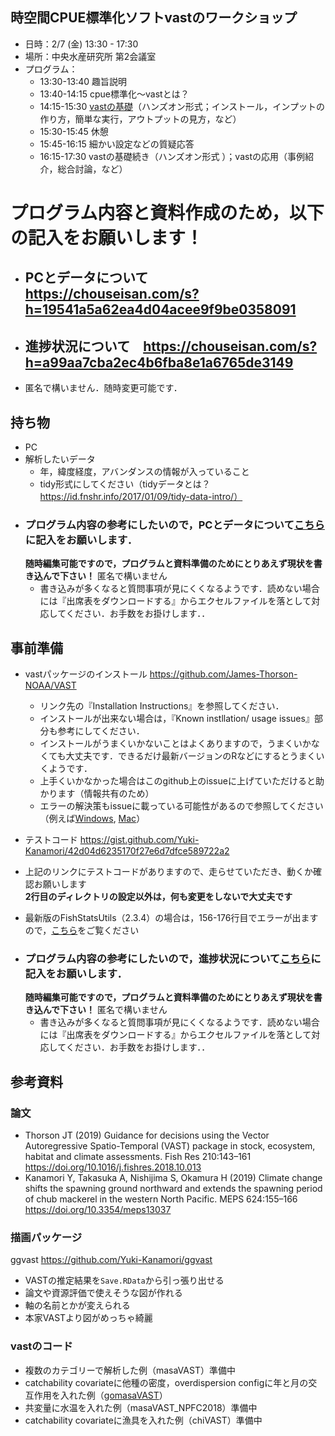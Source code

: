 ## 時空間CPUE標準化ソフトvastのワークショップ

- 日時：2/7 (金) 13:30 - 17:30
- 場所：中央水産研究所 第2会議室
- プログラム：
  - 13:30-13:40 趣旨説明
  - 13:40-14:15 cpue標準化～vastとは？
  - 14:15-15:30 [vastの基礎](https://github.com/Yuki-Kanamori/vast_workshop2020/blob/master/vastの基礎1_1.0.pdf)（ハンズオン形式；インストール，インプットの作り方，簡単な実行，アウトプットの見方，など）
  - 15:30-15:45 休憩
  - 15:45-16:15 細かい設定などの質疑応答
  - 16:15-17:30 vastの基礎続き（ハンズオン形式 ）；vastの応用（事例紹介，総合討論，など）

# プログラム内容と資料作成のため，以下の記入をお願いします！
* ## PCとデータについて　https://chouseisan.com/s?h=19541a5a62ea4d04acee9f9be0358091
* ## 進捗状況について　https://chouseisan.com/s?h=a99aa7cba2ec4b6fba8e1a6765de3149
* 匿名で構いません．随時変更可能です．

## 持ち物
* PC
* 解析したいデータ
  * 年，緯度経度，アバンダンスの情報が入っていること
  * tidy形式にしてください（tidyデータとは？　https://id.fnshr.info/2017/01/09/tidy-data-intro/）
* ### プログラム内容の参考にしたいので，PCとデータについて[こちら](https://chouseisan.com/s?h=19541a5a62ea4d04acee9f9be0358091)に記入をお願いします．  
    **随時編集可能ですので，プログラムと資料準備のためにとりあえず現状を書き込んで下さい！** 匿名で構いません
  * 書き込みが多くなると質問事項が見にくくなるようです．読めない場合には『出席表をダウンロードする』からエクセルファイルを落として対応してください．お手数をお掛けします．．

## 事前準備
- vastパッケージのインストール
https://github.com/James-Thorson-NOAA/VAST
  - リンク先の『Installation Instructions』を参照してください．
  - インストールが出来ない場合は，『Known instllation/ usage issues』部分も参考にしてください．
  - インストールがうまくいかないことはよくありますので，うまくいかなくても大丈夫です．できるだけ最新バージョンのRなどにするとうまくいくようです．
  - 上手くいかなかった場合はこのgithub上のissueに上げていただけると助かります（情報共有のため）
  - エラーの解決策もissueに載っている可能性があるので参照してください（例えば[Windows](https://github.com/ShotaNishijima/vast_workshop2020/issues/1), [Mac](https://github.com/ShotaNishijima/vast_workshop2020/issues/2)）

- テストコード
https://gist.github.com/Yuki-Kanamori/42d04d6235170f27e6d7dfce589722a2

 - 上記のリンクにテストコードがありますので、走らせていただき、動くか確認お願いします  
    **2行目のディレクトリの設定以外は，何も変更をしないで大丈夫です**
  - 最新版のFishStatsUtils（2.3.4）の場合は，156-176行目でエラーが出ますので，[こちら](https://github.com/ShotaNishijima/vast_workshop2020/issues/4)をご覧ください
* ### プログラム内容の参考にしたいので，進捗状況について[こちら](https://chouseisan.com/s?h=a99aa7cba2ec4b6fba8e1a6765de3149)に記入をお願いします．  
    **随時編集可能ですので，プログラムと資料準備のためにとりあえず現状を書き込んで下さい！** 匿名で構いません
  * 書き込みが多くなると質問事項が見にくくなるようです．読めない場合には『出席表をダウンロードする』からエクセルファイルを落として対応してください．お手数をお掛けします．．


## 参考資料    
### **論文**
* Thorson JT (2019) Guidance for decisions using the Vector Autoregressive Spatio-Temporal (VAST) package in stock, ecosystem, habitat and climate assessments. Fish Res 210:143–161
https://doi.org/10.1016/j.fishres.2018.10.013
* Kanamori Y, Takasuka A, Nishijima S, Okamura H (2019) Climate change shifts the spawning ground northward and extends the spawning period of chub mackerel in the western North Pacific. MEPS 624:155–166
https://doi.org/10.3354/meps13037    
### **描画パッケージ**
ggvast https://github.com/Yuki-Kanamori/ggvast    
* VASTの推定結果を`Save.RData`から引っ張り出せる
* 論文や資源評価で使えそうな図が作れる
* 軸の名前とかが変えられる
* 本家VASTより図がめっちゃ綺麗
### **vastのコード**
* 複数のカテゴリーで解析した例（masaVAST）準備中
* catchability covariateに他種の密度，overdispersion configに年と月の交互作用を入れた例（[gomasaVAST](https://github.com/Yuki-Kanamori/gomasaVAST)）
* 共変量に水温を入れた例（masaVAST_NPFC2018）準備中
* catchability covariateに漁具を入れた例（chiVAST）準備中
